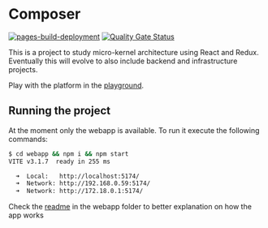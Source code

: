 # Composer

[![pages-build-deployment](https://github.com/MuriloSchaefer/composer/actions/workflows/pages/pages-build-deployment/badge.svg?branch=gh-pages)](https://github.com/MuriloSchaefer/composer/actions/workflows/pages/pages-build-deployment) [![Quality Gate Status](https://sonarcloud.io/api/project_badges/measure?project=MuriloSchaefer_composer&metric=alert_status)](https://sonarcloud.io/summary/new_code?id=MuriloSchaefer_composer)

This is a project to study micro-kernel architecture using React and Redux. Eventually this will evolve to also include backend and infrastructure projects.

Play with the platform in the [playground](https://muriloschaefer.github.io/composer/).

## Running the project
At the moment only the webapp is available. To run it execute the following commands:

```bash
$ cd webapp && npm i && npm start
VITE v3.1.7  ready in 255 ms

  ➜  Local:   http://localhost:5174/
  ➜  Network: http://192.168.0.59:5174/
  ➜  Network: http://172.18.0.1:5174/
```
Check the [readme](/webapp/README.md) in the webapp folder to better explanation on how the app works